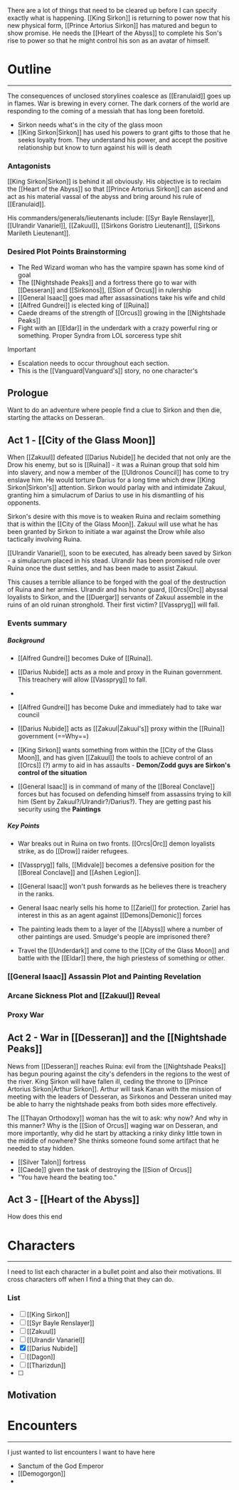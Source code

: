 There are a lot of things that need to be cleared up before I can specify exactly what is happening. [[King Sirkon]] is returning to power now that his new physical form, [[Prince Artorius Sirkon]] has matured and begun to show promise. He needs the [[Heart of the Abyss]] to complete his Son's rise to power so that he might control his son as an avatar of himself.


# Outline
---
The consequences of unclosed storylines coalesce as [[Eranulaid]] goes up in flames. War is brewing in every corner. The dark corners of the world are responding to the coming of a messiah that has long been foretold.

- Sirkon needs what's in the city of the glass moon
- [[King Sirkon|Sirkon]] has used his powers to grant gifts to those that he seeks loyalty from. They understand his power, and accept the positive relationship but know to turn against his will is death

### Antagonists
[[King Sirkon|Sirkon]] is behind it all obviously. His objective is to reclaim the [[Heart of the Abyss]] so that [[Prince Artorius Sirkon]] can ascend and act as his material vassal of the abyss and bring around his rule of [[Eranulaid]].

His commanders/generals/lieutenants include: [[Syr Bayle Renslayer]], [[Ulrandir Vanariel]], [[Zakuul]], [[Sirkons Goristro Lieutenant]], [[Sirkons Marileth Lieutenant]].

### Desired Plot Points Brainstorming

- The Red Wizard woman who has the vampire spawn has some kind of goal
- The [[Nightshade Peaks]] and a fortress there go to war with [[Desseran]] and [[Sirkonos]], [[Sion of Orcus]] in rulership
- [[General Isaac]] goes mad after assassinations take his wife and child
- [[Alfred Gundrei]] is elected king of [[Ruina]]
- Caede dreams of the strength of [[Orcus]] growing in the [[Nightshade Peaks]]
- Fight with an [[Eldar]] in the underdark with a crazy powerful ring or something. Proper Syndra from LOL sorceress type shit


>[!Important]
>- Escalation needs to occur throughout each section.
>- This is the [[Vanguard|Vanguard's]] story, no one character's
## Prologue
Want to do an adventure where people find a clue to Sirkon and then die, starting the attacks on Desseran.

## Act 1 - [[City of the Glass Moon]]
When [[Zakuul]] defeated [[Darius Nubide]] he decided that not only are the Drow his enemy, but so is [[Ruina]] - it was a Ruinan group that sold him into slavery, and now a member of the [[Uldronos Council]] has come to try enslave him. He would torture Darius for a long time which drew [[King Sirkon|Sirkon's]] attention. Sirkon would parlay with and intimidate Zakuul, granting him a simulacrum of Darius to use in his dismantling of his opponents.

Sirkon's desire with this move is to weaken Ruina and reclaim something that is within the [[City of the Glass Moon]]. Zakuul will use what he has been granted by Sirkon to initiate a war against the Drow while also tactically involving Ruina.

[[Ulrandir Vanariel]], soon to be executed, has already been saved by Sirkon - a simulacrum placed in his stead. Ulrandir has been promised rule over Ruina once the dust settles, and has been made to assist Zakuul.

This causes a terrible alliance to be forged with the goal of the destruction of Ruina and her armies. Ulrandir and his honor guard, [[Orcs|Orc]] abyssal loyalists to Sirkon, and the [[Duergar]] servants of Zakuul assemble in the ruins of an old ruinan stronghold. Their first victim? [[Vasspryg]] will fall.
### Events summary
##### Background

- [[Alfred Gundrei]] becomes Duke of [[Ruina]].
- [[Darius Nubide]] acts as a mole and proxy in the Ruinan government. This treachery will allow [[Vasspryg]] to fall.
- 

- [[Alfred Gundrei]] has become Duke and immediately had to take war council
- [[Darius Nubide]] acts as [[Zakuul|Zakuul's]] proxy within the [[Ruina]] government (==Why==)
- [[King Sirkon]] wants something from within the [[City of the Glass Moon]], and has given [[Zakuul]] the tools to achieve control of an [[Orcs]] (?) army to aid in has assaults - **Demon/Zodd guys are Sirkon's control of the situation**
- [[General Isaac]] is in command of many of the [[Boreal Conclave]] forces but has focused on defending himself from assassins trying to kill him (Sent by Zakuul?/Ulrandir?/Darius?). They are getting past his security using the **Paintings**

##### Key Points

- War breaks out in Ruina on two fronts. [[Orcs|Orc]] demon loyalists strike, as do [[Drow]] raider refugees.
- [[Vasspryg]] falls, [[Midvale]] becomes a defensive position for the [[Boreal Conclave]] and [[Ashen Legion]].
- [[General Isaac]] won't push forwards as he believes there is treachery in the ranks.

- General Isaac nearly sells his home to [[Zariel]] for protection. Zariel has interest in this as an agent against [[Demons|Demonic]] forces
- The painting leads them to a layer of the [[Abyss]] where a number of other paintings are used. Smudge's people are imprisoned there?

- Travel the [[Underdark]] and come to the [[City of the Glass Moon]] and battle with the [[Eldar]] there, the high priestess of something or other.


### [[General Isaac]] Assassin Plot and Painting Revelation

### Arcane Sickness Plot and [[Zakuul]] Reveal

### Proxy War

## Act 2 - War in [[Desseran]] and the [[Nightshade Peaks]]
News from [[Desseran]] reaches Ruina: evil from the [[Nightshade Peaks]] has begun pouring against the city's defenders in the regions to the west of the river. King Sirkon will have fallen ill, ceding the throne to [[Prince Artorius Sirkon|Arthur Sirkon]]. Arthur will task Kanan with the mission of meeting with the leaders of Desseran, as Sirkonos and Desseran united may be able to harry the nightshade peaks from both sides more effectively.

The [[Thayan Orthodoxy]] woman has the wit to ask: why now? And why in this manner? Why is the [[Sion of Orcus]] waging war on Desseran, and more importantly, why did he start by attacking a rinky dinky little town in the middle of nowhere? She thinks someone found some artifact that he needed to stay hidden.

- [[Silver Talon]] fortress
- [[Caede]] given the task of destroying the [[Sion of Orcus]]
- "You have heard the beating too."


## Act 3 - [[Heart of the Abyss]]
How does this end

# Characters
---
I need to list each character in a bullet point and also their motivations. Ill cross characters off when I find a thing that they can do.
### List

- [ ] [[King Sirkon]]
- [ ] [[Syr Bayle Renslayer]]
- [ ] [[Zakuul]]
- [ ] [[Ulrandir Vanariel]]
- [x] [[Darius Nubide]]
- [ ] [[Dagon]]
- [ ] [[Tharizdun]]
- [ ] 
## Motivation


# Encounters
---
I just wanted to list encounters I want to have here

- Sanctum of the God Emperor
- [[Demogorgon]]
- 

[^1]: adas

[^2]: WHAT THE FUCK I

[^3]: TEST TEST TES
